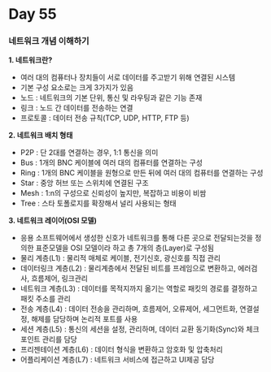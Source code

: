 # Day 55

### 네트워크 개념 이해하기

**1. 네트워크란?**

- 여러 대의 컴퓨터나 장치들이 서로 데이터를 주고받기 위해 연결된 시스템
- 기본 구성 요소로는 크게 3가지가 있음
- 노드 : 네트워크의 기본 단위, 통신 및 라우팅과 같은 기능 존재
- 링크 : 노드 간 데이터를 전송하는 연결
- 프로토콜 : 데이터 전송 규칙(TCP, UDP, HTTP, FTP 등)

**2. 네트워크 배치 형태**

- P2P : 단 2대를 연결하는 경우, 1:1 통신을 의미
- Bus : 1개의 BNC 케이블에 여러 대의 컴퓨터를 연결하는 구성
- Ring : 1개의 BNC 케이블을 원형으로 만든 뒤에 여러 대의 컴퓨터를 연결하는 구성
- Star : 중앙 허브 또는 스위치에 연결된 구조
- Mesh : 1:n의 구성으로 신뢰성이 높지만, 복잡하고 비용이 비쌈
- Tree : 스타 토폴로지를 확장해서 널리 사용되는 형태

**3. 네트워크 레이어(OSI 모델)**

- 응용 소프트웨어에서 생성한 신호가 네트워크를 통해 다른 곳으로 전달되는것을 정의한 표준모델을 OSI 모델이라 하고 총 7개의 층(Layer)로 구성됨
- 물리 계층(L1) : 물리적 매체로 케이블, 전기신호, 광신호를 직접 관리
- 데이터링크 계층(L2) : 물리계층에서 전달된 비트를 프레임으로 변환하고, 에러검사, 흐름제어, 링크관리
- 네트워크 계층(L3) : 데이터를 목적지까지 옮기는 역할로 패킷의 경로를 결정하고 패킷 주소를 관리
- 전송 계층(L4) : 데이터 전송을 관리하며, 흐름제어, 오류제어, 세그먼트화, 연결설정, 해제를 담당하며 논리적 포트를 사용
- 세션 계층(L5) : 통신의 세션을 설정, 관리하며, 데이터 교환 동기화(Sync)와 체크포인트 관리를 담당
- 프리젠테이션 계층(L6) : 데이터 형식을 변환하고 암호화 및 압축처리
- 어플리케이션 계층(L7) : 네트워크 서비스에 접근하고 UI제공 담당
